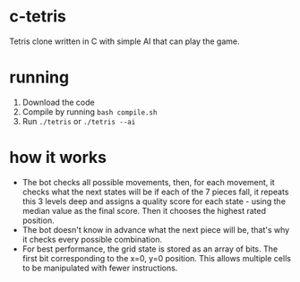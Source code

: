 # c-tetris
Tetris clone written in C with simple AI that can play the game.

# running
1. Download the code
2. Compile by running `bash compile.sh`
3. Run `./tetris` or `./tetris --ai`

# how it works
- The bot checks all possible movements, then, for each movement, it checks what the next states will be if each of the 7 pieces fall, it repeats this 3 levels deep and assigns a quality score for each state - using the median value as the final score. Then it chooses the highest rated position.
- The bot doesn't know in advance what the next piece will be, that's why it checks every possible combination.
- For best performance, the grid state is stored as an array of bits. The first bit corresponding to the x=0, y=0 position. This allows multiple cells to be manipulated with fewer instructions.
